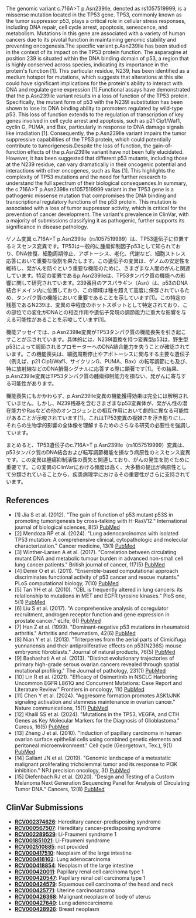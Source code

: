 
    
The genomic variant c.716A>T p.Asn239Ile, denoted as rs1057519999, is a missense mutation located in the TP53 gene. TP53, commonly known as the tumor suppressor p53, plays a critical role in cellular stress responses, including DNA repair, cell cycle arrest, apoptosis, senescence, and metabolism. Mutations in this gene are associated with a variety of human cancers due to its pivotal function in maintaining genomic stability and preventing oncogenesis.The specific variant p.Asn239Ile has been studied in the context of its impact on the TP53 protein function. The asparagine at position 239 is situated within the DNA binding domain of p53, a region that is highly conserved across species, indicating its importance in the protein's function [1]. This particular residue, N239, has been identified as a medium hotspot for mutations, which suggests that alterations at this site could have significant implications for the protein's ability to interact with DNA and regulate gene expression [1].Functional assays have demonstrated that the p.Asn239Ile variant results in a loss of function of the TP53 protein. Specifically, the mutant form of p53 with the N239I substitution has been shown to lose its DNA binding ability to promoters regulated by wild-type p53. This loss of function extends to the regulation of transcription of key genes involved in cell cycle arrest and apoptosis, such as p21 Cip1/Waf1, cyclin G, PUMA, and Bax, particularly in response to DNA damage signals like irradiation [1]. Consequently, the p.Asn239Ile variant impairs the tumor suppressive capabilities of the TP53 protein, which could potentially contribute to tumorigenesis.Despite the loss of function, the gain-of-function effects of the p.Asn239Ile variant have not been fully elucidated. However, it has been suggested that different p53 mutants, including those at the N239 residue, can vary dramatically in their oncogenic potential and interactions with other oncogenes, such as Ras [1]. This highlights the complexity of TP53 mutations and the need for further research to understand the full spectrum of their biological consequences.In summary, the c.716A>T p.Asn239Ile rs1057519999 variant in the TP53 gene is a pathogenic missense mutation that compromises the DNA binding and transcriptional regulatory functions of the p53 protein. This mutation is associated with a loss of tumor suppressor activity, which is critical for the prevention of cancer development. The variant's prevalence in ClinVar, with a majority of submissions classifying it as pathogenic, further supports its significance in disease pathology.

ゲノム変異 c.716A>T p.Asn239Ile（rs1057519999）は、TP53遺伝子に位置するミスセンス変異です。TP53は一般的に腫瘍抑制因子p53として知られており、DNA修復、細胞周期停止、アポトーシス、老化、代謝など、細胞ストレス応答において重要な役割を果たします。この遺伝子の変異は、ゲノムの安定性を維持し、発がんを防ぐという重要な機能のために、さまざまな人間のがんと関連しています。特定の変異であるp.Asn239Ileは、TP53タンパク質の機能への影響に関して研究されています。239番目のアスパラギン（Asn）は、p53のDNA結合ドメイン内に位置しており、この領域は種を超えて高度に保存されているため、タンパク質の機能において重要であることを示しています[1]。この特定の残基であるN239は、変異の中程度のホットスポットとして特定されており、この部位での変化がDNAとの相互作用や遺伝子発現の調節能力に重大な影響を与える可能性があることを示唆しています[1]。

機能アッセイでは、p.Asn239Ile変異がTP53タンパク質の機能喪失を引き起こすことが示されています。具体的には、N239I置換を持つ変異型p53は、野生型p53によって調節されるプロモーターへのDNA結合能力を失うことが確認されています。この機能喪失は、細胞周期停止やアポトーシスに関与する主要な遺伝子（例えば、p21 Cip1/Waf1、サイクリンG、PUMA、Bax）の転写調節にも及び、特に放射線などのDNA損傷シグナルに応答する際に顕著です[1]。その結果、p.Asn239Ile変異はTP53タンパク質の腫瘍抑制能力を損ない、発がんに寄与する可能性があります。

機能喪失にもかかわらず、p.Asn239Ile変異の機能獲得効果は完全には解明されていません。しかし、N239残基を含むさまざまなp53変異体が、発がん性の潜在能力やRasなどの他のオンコジェンとの相互作用において劇的に異なる可能性があることが示唆されています[1]。これはTP53変異の複雑さを浮き彫りにし、それらの生物学的影響の全体像を理解するためのさらなる研究の必要性を強調しています。

まとめると、TP53遺伝子のc.716A>T p.Asn239Ile（rs1057519999）変異は、p53タンパク質のDNA結合および転写調節機能を損なう病原性のミスセンス変異です。この変異は腫瘍抑制活性の喪失と関連しており、がんの発生を防ぐために重要です。この変異のClinVarにおける頻度は高く、大多数の提出が病原性として分類されていることから、疾患病理学におけるその重要性がさらに支持されています。
    
## References
- [1] Jia S et al. (2012). "The gain of function of p53 mutant p53S in promoting tumorigenesis by cross-talking with H-RasV12." International journal of biological sciences, 8(5) [PubMed](https://pubmed.ncbi.nlm.nih.gov/22553460/)
- [2] Mendoza RP et al. (2024). "Lung adenocarcinomas with isolated TP53 mutation: A comprehensive clinical, cytopathologic and molecular characterization." Cancer medicine, 13(1) [PubMed](https://pubmed.ncbi.nlm.nih.gov/38164123/)
- [3] Winther-Larsen A et al. (2017). "Correlation between circulating mutant DNA and metabolic tumour burden in advanced non-small cell lung cancer patients." British journal of cancer, 117(5) [PubMed](https://pubmed.ncbi.nlm.nih.gov/28683468/)
- [4] Demir O et al. (2011). "Ensemble-based computational approach discriminates functional activity of p53 cancer and rescue mutants." PLoS computational biology, 7(10) [PubMed](https://pubmed.ncbi.nlm.nih.gov/22028641/)
- [5] Tan YH et al. (2010). "CBL is frequently altered in lung cancers: its relationship to mutations in MET and EGFR tyrosine kinases." PloS one, 5(1) [PubMed](https://pubmed.ncbi.nlm.nih.gov/20126411/)
- [6] Liu S et al. (2017). "A comprehensive analysis of coregulator recruitment, androgen receptor function and gene expression in prostate cancer." eLife, 6() [PubMed](https://pubmed.ncbi.nlm.nih.gov/28826481/)
- [7] Han Z et al. (1999). "Dominant-negative p53 mutations in rheumatoid arthritis." Arthritis and rheumatism, 42(6) [PubMed](https://pubmed.ncbi.nlm.nih.gov/10366100/)
- [8] Nian Y et al. (2013). "Triterpenes from the aerial parts of Cimicifuga yunnanensis and their antiproliferative effects on p53(N236S) mouse embryonic fibroblasts." Journal of natural products, 76(5) [PubMed](https://pubmed.ncbi.nlm.nih.gov/23621813/)
- [9] Bashashati A et al. (2013). "Distinct evolutionary trajectories of primary high-grade serous ovarian cancers revealed through spatial mutational profiling." The Journal of pathology, 231(1) [PubMed](https://pubmed.ncbi.nlm.nih.gov/23780408/)
- [10] Lin R et al. (2021). "Efficacy of Osimertinib in NSCLC Harboring Uncommon EGFR L861Q and Concurrent Mutations: Case Report and Literature Review." Frontiers in oncology, 11() [PubMed](https://pubmed.ncbi.nlm.nih.gov/34540698/)
- [11] Chen Y et al. (2024). "Aggresome formation promotes ASK1/JNK signaling activation and stemness maintenance in ovarian cancer." Nature communications, 15(1) [PubMed](https://pubmed.ncbi.nlm.nih.gov/38351029/)
- [12] Khalil SS et al. (2024). "Mutations in the TP53, VEGFA, and CTH Genes as Key Molecular Markers for the Diagnosis of Glioblastoma." Cureus, 16(5) [PubMed](https://pubmed.ncbi.nlm.nih.gov/38933650/)
- [13] Zheng J et al. (2010). "Induction of papillary carcinoma in human ovarian surface epithelial cells using combined genetic elements and peritoneal microenvironment." Cell cycle (Georgetown, Tex.), 9(1) [PubMed](https://pubmed.ncbi.nlm.nih.gov/20016289/)
- [14] Gallant JN et al. (2019). "Genomic landscape of a metastatic malignant proliferating tricholemmal tumor and its response to PI3K inhibition." NPJ precision oncology, 3() [PubMed](https://pubmed.ncbi.nlm.nih.gov/30793038/)
- [15] Diefenbach RJ et al. (2020). "Design and Testing of a Custom Melanoma Next Generation Sequencing Panel for Analysis of Circulating Tumor DNA." Cancers, 12(8) [PubMed](https://pubmed.ncbi.nlm.nih.gov/32785074/)

    
## ClinVar Submissions
- **[RCV002374626](https://www.ncbi.nlm.nih.gov/clinvar/RCV002374626/)**: Hereditary cancer-predisposing syndrome
- **[RCV000567507](https://www.ncbi.nlm.nih.gov/clinvar/RCV000567507/)**: Hereditary cancer-predisposing syndrome
- **[RCV002289529](https://www.ncbi.nlm.nih.gov/clinvar/RCV002289529/)**: Li-Fraumeni syndrome 1
- **[RCV001851021](https://www.ncbi.nlm.nih.gov/clinvar/RCV001851021/)**: Li-Fraumeni syndrome
- **[RCV002510885](https://www.ncbi.nlm.nih.gov/clinvar/RCV002510885/)**: not provided
- **[RCV000417510](https://www.ncbi.nlm.nih.gov/clinvar/RCV000417510/)**: Neoplasm of the large intestine
- **[RCV000418162](https://www.ncbi.nlm.nih.gov/clinvar/RCV000418162/)**: Lung adenocarcinoma
- **[RCV000418854](https://www.ncbi.nlm.nih.gov/clinvar/RCV000418854/)**: Neoplasm of the large intestine
- **[RCV000420011](https://www.ncbi.nlm.nih.gov/clinvar/RCV000420011/)**: Papillary renal cell carcinoma type 1
- **[RCV000420547](https://www.ncbi.nlm.nih.gov/clinvar/RCV000420547/)**: Papillary renal cell carcinoma type 1
- **[RCV000424579](https://www.ncbi.nlm.nih.gov/clinvar/RCV000424579/)**: Squamous cell carcinoma of the head and neck
- **[RCV000425771](https://www.ncbi.nlm.nih.gov/clinvar/RCV000425771/)**: Uterine carcinosarcoma
- **[RCV000426368](https://www.ncbi.nlm.nih.gov/clinvar/RCV000426368/)**: Malignant neoplasm of body of uterus
- **[RCV000427640](https://www.ncbi.nlm.nih.gov/clinvar/RCV000427640/)**: Lung adenocarcinoma
- **[RCV000428926](https://www.ncbi.nlm.nih.gov/clinvar/RCV000428926/)**: Breast neoplasm

    